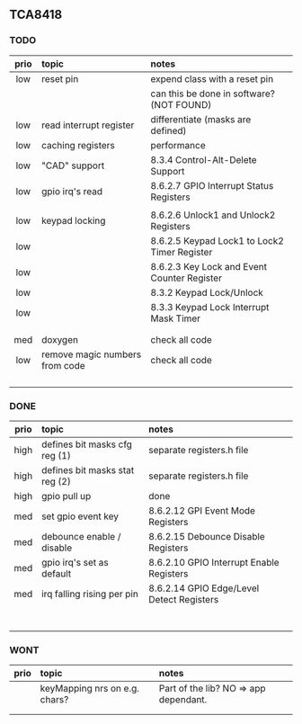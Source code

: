 
## TCA8418

### TODO


|  prio  |   topic                           | notes
|:------:|:----------------------------------|:--------|
|  low   |  reset pin                        | expend class with a reset pin
|        |                                   | can this be done in software?  (NOT FOUND)
|  low   | read interrupt register           | differentiate  (masks are defined)
|  low   | caching registers                 | performance
|  low   | "CAD" support                     | 8.3.4 Control-Alt-Delete Support
|  low   | gpio irq's read                   | 8.6.2.7 GPIO Interrupt Status Registers
|        |                                   |
|  low   | keypad locking                    | 8.6.2.6 Unlock1 and Unlock2 Registers
|  low   |                                   | 8.6.2.5 Keypad Lock1 to Lock2 Timer Register
|  low   |                                   | 8.6.2.3 Key Lock and Event Counter Register
|  low   |                                   | 8.3.2 Keypad Lock/Unlock
|  low   |                                   | 8.3.3 Keypad Lock Interrupt Mask Timer
|        |                                   |
|        |                                   |
|  med   | doxygen                           | check all code
|  low   | remove magic numbers from code    | check all code
|        |                                   |
|        |                                   | 
|        |                                   |
|        |                                   | 



### DONE

|  prio  |   topic                           | notes
|:------:|:----------------------------------|:--------|
|  high  | defines bit masks cfg reg (1)     | separate registers.h file
|  high  | defines bit masks stat reg (2)    | separate registers.h file
|  high  | gpio pull up                      | done
|  med   | set gpio event key                | 8.6.2.12 GPI Event Mode Registers
|  med   | debounce enable / disable         | 8.6.2.15 Debounce Disable Registers
|  med   | gpio irq's set as default         | 8.6.2.10 GPIO Interrupt Enable Registers
|  med   | irq falling rising per pin        | 8.6.2.14 GPIO Edge/Level Detect Registers
|        |                      |
|        |                      |
|        |                      |
|        |                      |
|        |                      |
|        |                      |
|        |                      |


### WONT

|  prio  |   topic                           | notes
|:------:|:----------------------------------|:--------|
|        | keyMapping nrs on e.g. chars?     | Part of the lib? NO => app dependant.
|        |                                   |
|        |                                   | 

